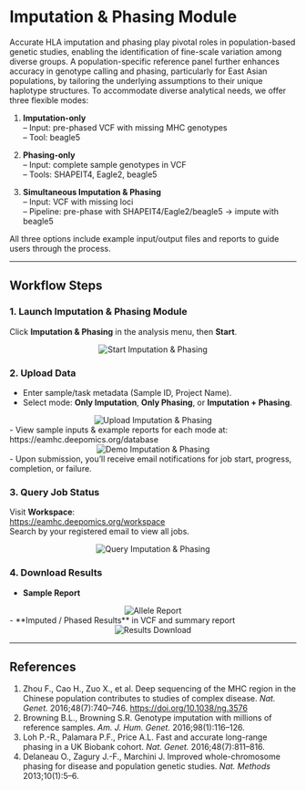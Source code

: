 # Imputation & Phasing Module

Accurate HLA imputation and phasing play pivotal roles in population-based genetic studies, enabling the identification of fine-scale variation among diverse groups. A population-specific reference panel further enhances accuracy in genotype calling and phasing, particularly for East Asian populations, by tailoring the underlying assumptions to their unique haplotype structures. To accommodate diverse analytical needs, we offer three flexible modes:

1. **Imputation-only**  
   – Input: pre-phased VCF with missing MHC genotypes  
   – Tool: beagle5  

2. **Phasing-only**  
   – Input: complete sample genotypes in VCF  
   – Tools: SHAPEIT4, Eagle2, beagle5  

3. **Simultaneous Imputation & Phasing**  
   – Input: VCF with missing loci  
   – Pipeline: pre-phase with SHAPEIT4/Eagle2/beagle5 → impute with beagle5  

All three options include example input/output files and reports to guide users through the process.

---

## Workflow Steps

### 1. Launch Imputation & Phasing Module  
Click **Imputation & Phasing** in the analysis menu, then **Start**.  
<div align="center">
  <img src="/figs/imputation_phase/start.png" alt="Start Imputation & Phasing">
</div>

### 2. Upload Data  
- Enter sample/task metadata (Sample ID, Project Name).  
- Select mode: **Only Imputation**, **Only Phasing**, or **Imputation + Phasing**.  
<div align="center">
  <img src="/figs/imputation_phase/upload.png" alt="Upload Imputation & Phasing">
</div>  
- View sample inputs & example reports for each mode at:  
  https://eamhc.deepomics.org/database  
<div align="center">
  <img src="/figs/imputation_phase/demo_data.png" alt="Demo Imputation & Phasing">
</div>  
- Upon submission, you’ll receive email notifications for job start, progress, completion, or failure.

### 3. Query Job Status  
Visit **Workspace**:  
https://eamhc.deepomics.org/workspace  
Search by your registered email to view all jobs.  
<div align="center">
  <img src="/figs/imputation_phase/query.png" alt="Query Imputation & Phasing">
</div>

### 4. Download Results  
- **Sample Report** 
<div align="center">
  <img src="/figs/imputation_phase/impute_viz.png" alt="Allele Report">
</div>  
- **Imputed / Phased Results** in VCF and summary report  
<div align="center">
  <img src="/figs/imputation_phase/demo_data.png" alt="Results Download">
</div>

---

## References

1. Zhou F., Cao H., Zuo X., et al. Deep sequencing of the MHC region in the Chinese population contributes to studies of complex disease. *Nat. Genet.* 2016;48(7):740–746. https://doi.org/10.1038/ng.3576  
2. Browning B.L., Browning S.R. Genotype imputation with millions of reference samples. *Am. J. Hum. Genet.* 2016;98(1):116–126.  
3. Loh P.-R., Palamara P.F., Price A.L. Fast and accurate long-range phasing in a UK Biobank cohort. *Nat. Genet.* 2016;48(7):811–816.  
4. Delaneau O., Zagury J.-F., Marchini J. Improved whole-chromosome phasing for disease and population genetic studies. *Nat. Methods* 2013;10(1):5–6.